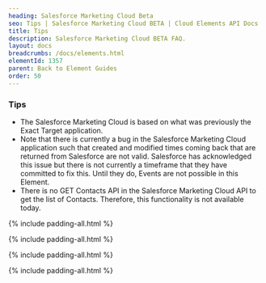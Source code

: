 ```yaml
---
heading: Salesforce Marketing Cloud Beta
seo: Tips | Salesforce Marketing Cloud BETA | Cloud Elements API Docs
title: Tips
description: Salesforce Marketing Cloud BETA FAQ.
layout: docs
breadcrumbs: /docs/elements.html
elementId: 1357
parent: Back to Element Guides
order: 50
---
```


### Tips

* The Salesforce Marketing Cloud is based on what was previously the Exact Target application.
* Note that there is currently a bug in the Salesforce Marketing Cloud application such that created and modified times coming back that are returned from Salesforce are not valid.  Salesforce has acknowledged this issue but there is not currently a timeframe that they have committed to fix this.   Until they do, Events are not possible in this Element.   
* There is no GET Contacts API in the Salesforce Marketing Cloud API to get the list of Contacts.  Therefore, this functionality is not available today.  


{% include padding-all.html %}

{% include padding-all.html %}

{% include padding-all.html %}

{% include padding-all.html %}
